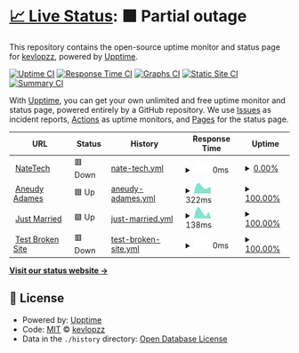 # [📈 Live Status](https:///Status): <!--live status--> **🟧 Partial outage**

This repository contains the open-source uptime monitor and status page for [kevlopzz](https:///Status), powered by [Upptime](https://github.com/upptime/upptime).

[![Uptime CI](https://github.com/kevlopzz/Status/workflows/Uptime%20CI/badge.svg)](https://github.com/kevlopzz/Status/actions?query=workflow%3A%22Uptime+CI%22)
[![Response Time CI](https://github.com/kevlopzz/Status/workflows/Response%20Time%20CI/badge.svg)](https://github.com/kevlopzz/Status/actions?query=workflow%3A%22Response+Time+CI%22)
[![Graphs CI](https://github.com/kevlopzz/Status/workflows/Graphs%20CI/badge.svg)](https://github.com/kevlopzz/Status/actions?query=workflow%3A%22Graphs+CI%22)
[![Static Site CI](https://github.com/kevlopzz/Status/workflows/Static%20Site%20CI/badge.svg)](https://github.com/kevlopzz/Status/actions?query=workflow%3A%22Static+Site+CI%22)
[![Summary CI](https://github.com/kevlopzz/Status/workflows/Summary%20CI/badge.svg)](https://github.com/kevlopzz/Status/actions?query=workflow%3A%22Summary+CI%22)

With [Upptime](https://upptime.js.org), you can get your own unlimited and free uptime monitor and status page, powered entirely by a GitHub repository. We use [Issues](https://github.com/kevlopzz/Status/issues) as incident reports, [Actions](https://github.com/kevlopzz/Status/actions) as uptime monitors, and [Pages](https:///Status) for the status page.

<!--start: status pages-->
<!-- This summary is generated by Upptime (https://github.com/upptime/upptime) -->
<!-- Do not edit this manually, your changes will be overwritten -->
<!-- prettier-ignore -->
| URL | Status | History | Response Time | Uptime |
| --- | ------ | ------- | ------------- | ------ |
| <img alt="" src="https://icons.duckduckgo.com/ip3/www.natetech.dev.ico" height="13"> [NateTech](https://www.natetech.dev) | 🟥 Down | [nate-tech.yml](https://github.com/kevlopzz/Status/commits/HEAD/history/nate-tech.yml) | <details><summary><img alt="Response time graph" src="./graphs/nate-tech/response-time-week.png" height="20"> 0ms</summary><br><a href="https://kevlopzz.github.io/Status/history/nate-tech"><img alt="Response time 1106" src="https://img.shields.io/endpoint?url=https%3A%2F%2Fraw.githubusercontent.com%2Fkevlopzz%2FStatus%2FHEAD%2Fapi%2Fnate-tech%2Fresponse-time.json"></a><br><a href="https://kevlopzz.github.io/Status/history/nate-tech"><img alt="24-hour response time 0" src="https://img.shields.io/endpoint?url=https%3A%2F%2Fraw.githubusercontent.com%2Fkevlopzz%2FStatus%2FHEAD%2Fapi%2Fnate-tech%2Fresponse-time-day.json"></a><br><a href="https://kevlopzz.github.io/Status/history/nate-tech"><img alt="7-day response time 0" src="https://img.shields.io/endpoint?url=https%3A%2F%2Fraw.githubusercontent.com%2Fkevlopzz%2FStatus%2FHEAD%2Fapi%2Fnate-tech%2Fresponse-time-week.json"></a><br><a href="https://kevlopzz.github.io/Status/history/nate-tech"><img alt="30-day response time 0" src="https://img.shields.io/endpoint?url=https%3A%2F%2Fraw.githubusercontent.com%2Fkevlopzz%2FStatus%2FHEAD%2Fapi%2Fnate-tech%2Fresponse-time-month.json"></a><br><a href="https://kevlopzz.github.io/Status/history/nate-tech"><img alt="1-year response time 600" src="https://img.shields.io/endpoint?url=https%3A%2F%2Fraw.githubusercontent.com%2Fkevlopzz%2FStatus%2FHEAD%2Fapi%2Fnate-tech%2Fresponse-time-year.json"></a></details> | <details><summary><a href="https://kevlopzz.github.io/Status/history/nate-tech">0.00%</a></summary><a href="https://kevlopzz.github.io/Status/history/nate-tech"><img alt="All-time uptime 38.64%" src="https://img.shields.io/endpoint?url=https%3A%2F%2Fraw.githubusercontent.com%2Fkevlopzz%2FStatus%2FHEAD%2Fapi%2Fnate-tech%2Fuptime.json"></a><br><a href="https://kevlopzz.github.io/Status/history/nate-tech"><img alt="24-hour uptime 0.00%" src="https://img.shields.io/endpoint?url=https%3A%2F%2Fraw.githubusercontent.com%2Fkevlopzz%2FStatus%2FHEAD%2Fapi%2Fnate-tech%2Fuptime-day.json"></a><br><a href="https://kevlopzz.github.io/Status/history/nate-tech"><img alt="7-day uptime 0.00%" src="https://img.shields.io/endpoint?url=https%3A%2F%2Fraw.githubusercontent.com%2Fkevlopzz%2FStatus%2FHEAD%2Fapi%2Fnate-tech%2Fuptime-week.json"></a><br><a href="https://kevlopzz.github.io/Status/history/nate-tech"><img alt="30-day uptime 0.00%" src="https://img.shields.io/endpoint?url=https%3A%2F%2Fraw.githubusercontent.com%2Fkevlopzz%2FStatus%2FHEAD%2Fapi%2Fnate-tech%2Fuptime-month.json"></a><br><a href="https://kevlopzz.github.io/Status/history/nate-tech"><img alt="1-year uptime 7.82%" src="https://img.shields.io/endpoint?url=https%3A%2F%2Fraw.githubusercontent.com%2Fkevlopzz%2FStatus%2FHEAD%2Fapi%2Fnate-tech%2Fuptime-year.json"></a></details>
| <img alt="" src="https://icons.duckduckgo.com/ip3/www.aneudyadames.dev.ico" height="13"> [Aneudy Adames](https://www.aneudyadames.dev) | 🟩 Up | [aneudy-adames.yml](https://github.com/kevlopzz/Status/commits/HEAD/history/aneudy-adames.yml) | <details><summary><img alt="Response time graph" src="./graphs/aneudy-adames/response-time-week.png" height="20"> 322ms</summary><br><a href="https://kevlopzz.github.io/Status/history/aneudy-adames"><img alt="Response time 539" src="https://img.shields.io/endpoint?url=https%3A%2F%2Fraw.githubusercontent.com%2Fkevlopzz%2FStatus%2FHEAD%2Fapi%2Faneudy-adames%2Fresponse-time.json"></a><br><a href="https://kevlopzz.github.io/Status/history/aneudy-adames"><img alt="24-hour response time 473" src="https://img.shields.io/endpoint?url=https%3A%2F%2Fraw.githubusercontent.com%2Fkevlopzz%2FStatus%2FHEAD%2Fapi%2Faneudy-adames%2Fresponse-time-day.json"></a><br><a href="https://kevlopzz.github.io/Status/history/aneudy-adames"><img alt="7-day response time 322" src="https://img.shields.io/endpoint?url=https%3A%2F%2Fraw.githubusercontent.com%2Fkevlopzz%2FStatus%2FHEAD%2Fapi%2Faneudy-adames%2Fresponse-time-week.json"></a><br><a href="https://kevlopzz.github.io/Status/history/aneudy-adames"><img alt="30-day response time 340" src="https://img.shields.io/endpoint?url=https%3A%2F%2Fraw.githubusercontent.com%2Fkevlopzz%2FStatus%2FHEAD%2Fapi%2Faneudy-adames%2Fresponse-time-month.json"></a><br><a href="https://kevlopzz.github.io/Status/history/aneudy-adames"><img alt="1-year response time 557" src="https://img.shields.io/endpoint?url=https%3A%2F%2Fraw.githubusercontent.com%2Fkevlopzz%2FStatus%2FHEAD%2Fapi%2Faneudy-adames%2Fresponse-time-year.json"></a></details> | <details><summary><a href="https://kevlopzz.github.io/Status/history/aneudy-adames">100.00%</a></summary><a href="https://kevlopzz.github.io/Status/history/aneudy-adames"><img alt="All-time uptime 99.96%" src="https://img.shields.io/endpoint?url=https%3A%2F%2Fraw.githubusercontent.com%2Fkevlopzz%2FStatus%2FHEAD%2Fapi%2Faneudy-adames%2Fuptime.json"></a><br><a href="https://kevlopzz.github.io/Status/history/aneudy-adames"><img alt="24-hour uptime 100.00%" src="https://img.shields.io/endpoint?url=https%3A%2F%2Fraw.githubusercontent.com%2Fkevlopzz%2FStatus%2FHEAD%2Fapi%2Faneudy-adames%2Fuptime-day.json"></a><br><a href="https://kevlopzz.github.io/Status/history/aneudy-adames"><img alt="7-day uptime 100.00%" src="https://img.shields.io/endpoint?url=https%3A%2F%2Fraw.githubusercontent.com%2Fkevlopzz%2FStatus%2FHEAD%2Fapi%2Faneudy-adames%2Fuptime-week.json"></a><br><a href="https://kevlopzz.github.io/Status/history/aneudy-adames"><img alt="30-day uptime 100.00%" src="https://img.shields.io/endpoint?url=https%3A%2F%2Fraw.githubusercontent.com%2Fkevlopzz%2FStatus%2FHEAD%2Fapi%2Faneudy-adames%2Fuptime-month.json"></a><br><a href="https://kevlopzz.github.io/Status/history/aneudy-adames"><img alt="1-year uptime 99.98%" src="https://img.shields.io/endpoint?url=https%3A%2F%2Fraw.githubusercontent.com%2Fkevlopzz%2FStatus%2FHEAD%2Fapi%2Faneudy-adames%2Fuptime-year.json"></a></details>
| <img alt="" src="https://icons.duckduckgo.com/ip3/just-married.us.ico" height="13"> [Just Married](https://just-married.us/) | 🟩 Up | [just-married.yml](https://github.com/kevlopzz/Status/commits/HEAD/history/just-married.yml) | <details><summary><img alt="Response time graph" src="./graphs/just-married/response-time-week.png" height="20"> 138ms</summary><br><a href="https://kevlopzz.github.io/Status/history/just-married"><img alt="Response time 361" src="https://img.shields.io/endpoint?url=https%3A%2F%2Fraw.githubusercontent.com%2Fkevlopzz%2FStatus%2FHEAD%2Fapi%2Fjust-married%2Fresponse-time.json"></a><br><a href="https://kevlopzz.github.io/Status/history/just-married"><img alt="24-hour response time 92" src="https://img.shields.io/endpoint?url=https%3A%2F%2Fraw.githubusercontent.com%2Fkevlopzz%2FStatus%2FHEAD%2Fapi%2Fjust-married%2Fresponse-time-day.json"></a><br><a href="https://kevlopzz.github.io/Status/history/just-married"><img alt="7-day response time 138" src="https://img.shields.io/endpoint?url=https%3A%2F%2Fraw.githubusercontent.com%2Fkevlopzz%2FStatus%2FHEAD%2Fapi%2Fjust-married%2Fresponse-time-week.json"></a><br><a href="https://kevlopzz.github.io/Status/history/just-married"><img alt="30-day response time 324" src="https://img.shields.io/endpoint?url=https%3A%2F%2Fraw.githubusercontent.com%2Fkevlopzz%2FStatus%2FHEAD%2Fapi%2Fjust-married%2Fresponse-time-month.json"></a><br><a href="https://kevlopzz.github.io/Status/history/just-married"><img alt="1-year response time 361" src="https://img.shields.io/endpoint?url=https%3A%2F%2Fraw.githubusercontent.com%2Fkevlopzz%2FStatus%2FHEAD%2Fapi%2Fjust-married%2Fresponse-time-year.json"></a></details> | <details><summary><a href="https://kevlopzz.github.io/Status/history/just-married">100.00%</a></summary><a href="https://kevlopzz.github.io/Status/history/just-married"><img alt="All-time uptime 68.54%" src="https://img.shields.io/endpoint?url=https%3A%2F%2Fraw.githubusercontent.com%2Fkevlopzz%2FStatus%2FHEAD%2Fapi%2Fjust-married%2Fuptime.json"></a><br><a href="https://kevlopzz.github.io/Status/history/just-married"><img alt="24-hour uptime 100.00%" src="https://img.shields.io/endpoint?url=https%3A%2F%2Fraw.githubusercontent.com%2Fkevlopzz%2FStatus%2FHEAD%2Fapi%2Fjust-married%2Fuptime-day.json"></a><br><a href="https://kevlopzz.github.io/Status/history/just-married"><img alt="7-day uptime 100.00%" src="https://img.shields.io/endpoint?url=https%3A%2F%2Fraw.githubusercontent.com%2Fkevlopzz%2FStatus%2FHEAD%2Fapi%2Fjust-married%2Fuptime-week.json"></a><br><a href="https://kevlopzz.github.io/Status/history/just-married"><img alt="30-day uptime 51.71%" src="https://img.shields.io/endpoint?url=https%3A%2F%2Fraw.githubusercontent.com%2Fkevlopzz%2FStatus%2FHEAD%2Fapi%2Fjust-married%2Fuptime-month.json"></a><br><a href="https://kevlopzz.github.io/Status/history/just-married"><img alt="1-year uptime 52.76%" src="https://img.shields.io/endpoint?url=https%3A%2F%2Fraw.githubusercontent.com%2Fkevlopzz%2FStatus%2FHEAD%2Fapi%2Fjust-married%2Fuptime-year.json"></a></details>
| <img alt="" src="https://icons.duckduckgo.com/ip3/thissitedoesnotexist.koj.co.ico" height="13"> [Test Broken Site](https://thissitedoesnotexist.koj.co) | 🟥 Down | [test-broken-site.yml](https://github.com/kevlopzz/Status/commits/HEAD/history/test-broken-site.yml) | <details><summary><img alt="Response time graph" src="./graphs/test-broken-site/response-time-week.png" height="20"> 0ms</summary><br><a href="https://kevlopzz.github.io/Status/history/test-broken-site"><img alt="Response time 0" src="https://img.shields.io/endpoint?url=https%3A%2F%2Fraw.githubusercontent.com%2Fkevlopzz%2FStatus%2FHEAD%2Fapi%2Ftest-broken-site%2Fresponse-time.json"></a><br><a href="https://kevlopzz.github.io/Status/history/test-broken-site"><img alt="24-hour response time 0" src="https://img.shields.io/endpoint?url=https%3A%2F%2Fraw.githubusercontent.com%2Fkevlopzz%2FStatus%2FHEAD%2Fapi%2Ftest-broken-site%2Fresponse-time-day.json"></a><br><a href="https://kevlopzz.github.io/Status/history/test-broken-site"><img alt="7-day response time 0" src="https://img.shields.io/endpoint?url=https%3A%2F%2Fraw.githubusercontent.com%2Fkevlopzz%2FStatus%2FHEAD%2Fapi%2Ftest-broken-site%2Fresponse-time-week.json"></a><br><a href="https://kevlopzz.github.io/Status/history/test-broken-site"><img alt="30-day response time 0" src="https://img.shields.io/endpoint?url=https%3A%2F%2Fraw.githubusercontent.com%2Fkevlopzz%2FStatus%2FHEAD%2Fapi%2Ftest-broken-site%2Fresponse-time-month.json"></a><br><a href="https://kevlopzz.github.io/Status/history/test-broken-site"><img alt="1-year response time 0" src="https://img.shields.io/endpoint?url=https%3A%2F%2Fraw.githubusercontent.com%2Fkevlopzz%2FStatus%2FHEAD%2Fapi%2Ftest-broken-site%2Fresponse-time-year.json"></a></details> | <details><summary><a href="https://kevlopzz.github.io/Status/history/test-broken-site">100.00%</a></summary><a href="https://kevlopzz.github.io/Status/history/test-broken-site"><img alt="All-time uptime 100.00%" src="https://img.shields.io/endpoint?url=https%3A%2F%2Fraw.githubusercontent.com%2Fkevlopzz%2FStatus%2FHEAD%2Fapi%2Ftest-broken-site%2Fuptime.json"></a><br><a href="https://kevlopzz.github.io/Status/history/test-broken-site"><img alt="24-hour uptime 100.00%" src="https://img.shields.io/endpoint?url=https%3A%2F%2Fraw.githubusercontent.com%2Fkevlopzz%2FStatus%2FHEAD%2Fapi%2Ftest-broken-site%2Fuptime-day.json"></a><br><a href="https://kevlopzz.github.io/Status/history/test-broken-site"><img alt="7-day uptime 100.00%" src="https://img.shields.io/endpoint?url=https%3A%2F%2Fraw.githubusercontent.com%2Fkevlopzz%2FStatus%2FHEAD%2Fapi%2Ftest-broken-site%2Fuptime-week.json"></a><br><a href="https://kevlopzz.github.io/Status/history/test-broken-site"><img alt="30-day uptime 100.00%" src="https://img.shields.io/endpoint?url=https%3A%2F%2Fraw.githubusercontent.com%2Fkevlopzz%2FStatus%2FHEAD%2Fapi%2Ftest-broken-site%2Fuptime-month.json"></a><br><a href="https://kevlopzz.github.io/Status/history/test-broken-site"><img alt="1-year uptime 100.00%" src="https://img.shields.io/endpoint?url=https%3A%2F%2Fraw.githubusercontent.com%2Fkevlopzz%2FStatus%2FHEAD%2Fapi%2Ftest-broken-site%2Fuptime-year.json"></a></details>

<!--end: status pages-->

[**Visit our status website →**](https:///Status)

## 📄 License

- Powered by: [Upptime](https://github.com/upptime/upptime)
- Code: [MIT](./LICENSE) © [kevlopzz](https:///Status)
- Data in the `./history` directory: [Open Database License](https://opendatacommons.org/licenses/odbl/1-0/)
